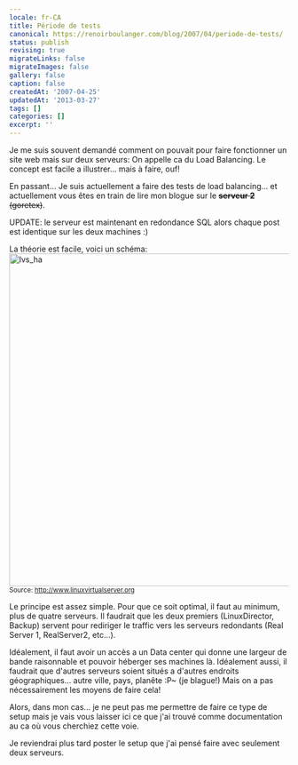 ```yaml
---
locale: fr-CA
title: Période de tests
canonical: https://renoirboulanger.com/blog/2007/04/periode-de-tests/
status: publish
revising: true
migrateLinks: false
migrateImages: false
gallery: false
caption: false
createdAt: '2007-04-25'
updatedAt: '2013-03-27'
tags: []
categories: []
excerpt: ''
---
```


Je me suis souvent demandé comment on pouvait pour faire fonctionner un site web mais sur deux serveurs: On appelle ca du Load Balancing. Le concept est facile a illustrer... mais à  faire, ouf!

En passant... Je suis actuellement a faire des tests de load balancing... et actuellement vous êtes en train de lire mon blogue sur le <span style="text-decoration: line-through;"><strong>serveur 2</strong> (goretex)</span>.

UPDATE: le serveur est maintenant en redondance SQL alors chaque post est identique sur les deux machines :)

<!--more-->

La théorie est facile, voici un schéma:<a href="https://renoirb.github.io/site-assets/assets/content/blog/2007/04/lvs_ha.jpg"><img class="aligncenter size-full wp-image-1163" title="lvs_ha" src="https://renoirb.github.io/site-assets/assets/content/blog/2007/04/lvs_ha.jpg" alt="lvs_ha" width="531" height="599" style="border:none !important" /></a>
<small>Source:  <a title="Linux virtual server tutorial" href="http://www.linuxvirtualserver.org/">http://www.linuxvirtualserver.org</a></small>

Le principe est assez simple. Pour que ce soit optimal, il faut au minimum, plus de quatre serveurs. Il faudrait que les deux premiers (LinuxDirector, Backup) servent pour rediriger le traffic vers les serveurs redondants (Real Server 1, RealServer2, etc...).

Idéalement, il faut avoir un accès a un Data center qui donne une largeur de bande raisonnable et pouvoir héberger ses machines là. Idéalement aussi, il faudrait que d'autres serveurs soient situés a d'autres endroits géographiques... autre ville, pays, planête :P~ (je blague!) Mais on a pas nécessairement les moyens de faire cela!

Alors, dans mon cas... je ne peut pas me permettre de faire ce type de setup mais je vais vous laisser ici ce que j'ai trouvé comme documentation au ca où vous cherchiez cette voie.

Je reviendrai plus tard poster le setup que j'ai pensé faire avec seulement deux serveurs.
